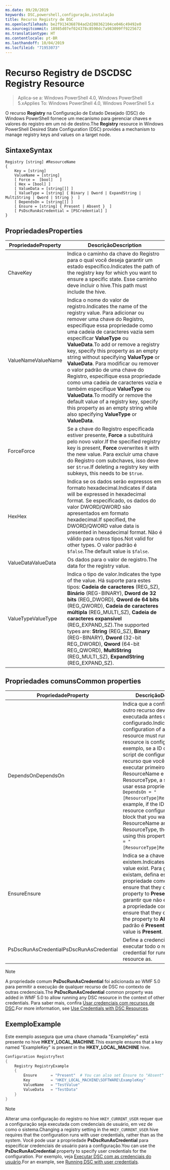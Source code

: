 ```yaml
---
ms.date: 09/20/2019
keywords: DSC,powershell,configuração,instalação
title: Recurso Registry de DSC
ms.openlocfilehash: be2f9134368784ad2d208362104ce046c49492e0
ms.sourcegitcommit: 18985d07ef024378c8590dc7a983099ff9225672
ms.translationtype: HT
ms.contentlocale: pt-BR
ms.lasthandoff: 10/04/2019
ms.locfileid: "71953073"
---
```

# <a name="dsc-registry-resource"></a><span data-ttu-id="2efef-103">Recurso Registry de DSC</span><span class="sxs-lookup"><span data-stu-id="2efef-103">DSC Registry Resource</span></span>

> <span data-ttu-id="2efef-104">Aplica-se a: Windows PowerShell 4.0, Windows PowerShell 5.x</span><span class="sxs-lookup"><span data-stu-id="2efef-104">Applies To: Windows PowerShell 4.0, Windows PowerShell 5.x</span></span>

<span data-ttu-id="2efef-105">O recurso **Registry** na Configuração de Estado Desejado (DSC) do Windows PowerShell fornece um mecanismo para gerenciar chaves e valores do registro em um nó de destino.</span><span class="sxs-lookup"><span data-stu-id="2efef-105">The **Registry** resource in Windows PowerShell Desired State Configuration (DSC) provides a mechanism to manage registry keys and values on a target node.</span></span>

## <a name="syntax"></a><span data-ttu-id="2efef-106">Sintaxe</span><span class="sxs-lookup"><span data-stu-id="2efef-106">Syntax</span></span>

```Syntax
Registry [string] #ResourceName
{
    Key = [string]
    ValueName = [string]
    [ Force =  [bool]   ]
    [ Hex = [bool] ]
    [ ValueData = [string[]] ]
    [ ValueType = [string] { Binary | Dword | ExpandString | MultiString | Qword | String }  ]
    [ DependsOn = [string[]] ]
    [ Ensure = [string] { Present | Absent }  ]
    [ PsDscRunAsCredential = [PSCredential] ]
}
```

## <a name="properties"></a><span data-ttu-id="2efef-107">Propriedades</span><span class="sxs-lookup"><span data-stu-id="2efef-107">Properties</span></span>

|<span data-ttu-id="2efef-108">Propriedade</span><span class="sxs-lookup"><span data-stu-id="2efef-108">Property</span></span> |<span data-ttu-id="2efef-109">Descrição</span><span class="sxs-lookup"><span data-stu-id="2efef-109">Description</span></span> |
|---|---|
|<span data-ttu-id="2efef-110">Chave</span><span class="sxs-lookup"><span data-stu-id="2efef-110">Key</span></span> |<span data-ttu-id="2efef-111">Indica o caminho da chave do Registro para o qual você deseja garantir um estado específico.</span><span class="sxs-lookup"><span data-stu-id="2efef-111">Indicates the path of the registry key for which you want to ensure a specific state.</span></span> <span data-ttu-id="2efef-112">Esse caminho deve incluir o hive.</span><span class="sxs-lookup"><span data-stu-id="2efef-112">This path must include the hive.</span></span> |
|<span data-ttu-id="2efef-113">ValueName</span><span class="sxs-lookup"><span data-stu-id="2efef-113">ValueName</span></span> |<span data-ttu-id="2efef-114">Indica o nome do valor de registro.</span><span class="sxs-lookup"><span data-stu-id="2efef-114">Indicates the name of the registry value.</span></span> <span data-ttu-id="2efef-115">Para adicionar ou remover uma chave do Registro, especifique essa propriedade como uma cadeia de caracteres vazia sem especificar **ValueType** ou **ValueData**.</span><span class="sxs-lookup"><span data-stu-id="2efef-115">To add or remove a registry key, specify this property as an empty string without specifying **ValueType** or **ValueData**.</span></span> <span data-ttu-id="2efef-116">Para modificar ou remover o valor padrão de uma chave do Registro, especifique essa propriedade como uma cadeia de caracteres vazia e também especifique **ValueType** ou **ValueData**.</span><span class="sxs-lookup"><span data-stu-id="2efef-116">To modify or remove the default value of a registry key, specify this property as an empty string while also specifying **ValueType** or **ValueData**.</span></span> |
|<span data-ttu-id="2efef-117">Force</span><span class="sxs-lookup"><span data-stu-id="2efef-117">Force</span></span> |<span data-ttu-id="2efef-118">Se a chave do Registro especificada estiver presente, **Force** a substituirá pelo novo valor.</span><span class="sxs-lookup"><span data-stu-id="2efef-118">If the specified registry key is present, **Force** overwrites it with the new value.</span></span> <span data-ttu-id="2efef-119">Para excluir uma chave do Registro com subchaves, isso deve ser `$true`.</span><span class="sxs-lookup"><span data-stu-id="2efef-119">If deleting a registry key with subkeys, this needs to be `$true`.</span></span> |
|<span data-ttu-id="2efef-120">Hex</span><span class="sxs-lookup"><span data-stu-id="2efef-120">Hex</span></span> |<span data-ttu-id="2efef-121">Indica se os dados serão expressos em formato hexadecimal.</span><span class="sxs-lookup"><span data-stu-id="2efef-121">Indicates if data will be expressed in hexadecimal format.</span></span> <span data-ttu-id="2efef-122">Se especificado, os dados do valor DWORD/QWORD são apresentados em formato hexadecimal.</span><span class="sxs-lookup"><span data-stu-id="2efef-122">If specified, the DWORD/QWORD value data is presented in hexadecimal format.</span></span> <span data-ttu-id="2efef-123">Não é válido para outros tipos.</span><span class="sxs-lookup"><span data-stu-id="2efef-123">Not valid for other types.</span></span> <span data-ttu-id="2efef-124">O valor padrão é `$false`.</span><span class="sxs-lookup"><span data-stu-id="2efef-124">The default value is `$false`.</span></span> |
|<span data-ttu-id="2efef-125">ValueData</span><span class="sxs-lookup"><span data-stu-id="2efef-125">ValueData</span></span> |<span data-ttu-id="2efef-126">Os dados para o valor de registro.</span><span class="sxs-lookup"><span data-stu-id="2efef-126">The data for the registry value.</span></span> |
|<span data-ttu-id="2efef-127">ValueType</span><span class="sxs-lookup"><span data-stu-id="2efef-127">ValueType</span></span> |<span data-ttu-id="2efef-128">Indica o tipo de valor.</span><span class="sxs-lookup"><span data-stu-id="2efef-128">Indicates the type of the value.</span></span> <span data-ttu-id="2efef-129">Há suporte para estes tipos: **Cadeia de caracteres** (REG_SZ), **Binário** (REG-BINARY), **Dword de 32 bits** (REG_DWORD), **Qword de 64 bits** (REG_QWORD), **Cadeia de caracteres múltipla** (REG_MULTI_SZ), **Cadeia de caracteres expansível** (REG_EXPAND_SZ).</span><span class="sxs-lookup"><span data-stu-id="2efef-129">The supported types are: **String** (REG_SZ), **Binary** (REG-BINARY), **Dword** (32-bit REG_DWORD), **Qword** (64-bit REG_QWORD), **MultiString** (REG_MULTI_SZ), **ExpandString** (REG_EXPAND_SZ).</span></span> |

## <a name="common-properties"></a><span data-ttu-id="2efef-130">Propriedades comuns</span><span class="sxs-lookup"><span data-stu-id="2efef-130">Common properties</span></span>

|<span data-ttu-id="2efef-131">Propriedade</span><span class="sxs-lookup"><span data-stu-id="2efef-131">Property</span></span> |<span data-ttu-id="2efef-132">Descrição</span><span class="sxs-lookup"><span data-stu-id="2efef-132">Description</span></span> |
|---|---|
|<span data-ttu-id="2efef-133">DependsOn</span><span class="sxs-lookup"><span data-stu-id="2efef-133">DependsOn</span></span> |<span data-ttu-id="2efef-134">Indica que a configuração de outro recurso deve ser executada antes de ele ser configurado.</span><span class="sxs-lookup"><span data-stu-id="2efef-134">Indicates that the configuration of another resource must run before this resource is configured.</span></span> <span data-ttu-id="2efef-135">Por exemplo, se a ID do bloco de script de configuração do recurso que você deseja executar primeiro for ResourceName e seu tipo for ResourceType, a sintaxe para usar essa propriedade será `DependsOn = "[ResourceType]ResourceName"`.</span><span class="sxs-lookup"><span data-stu-id="2efef-135">For example, if the ID of the resource configuration script block that you want to run first is ResourceName and its type is ResourceType, the syntax for using this property is `DependsOn = "[ResourceType]ResourceName"`.</span></span> |
|<span data-ttu-id="2efef-136">Ensure</span><span class="sxs-lookup"><span data-stu-id="2efef-136">Ensure</span></span> |<span data-ttu-id="2efef-137">Indica se a chave e o valor existem.</span><span class="sxs-lookup"><span data-stu-id="2efef-137">Indicates if the key and value exist.</span></span> <span data-ttu-id="2efef-138">Para garantir que existam, defina essa propriedade como **Present**.</span><span class="sxs-lookup"><span data-stu-id="2efef-138">To ensure that they do, set this property to **Present**.</span></span> <span data-ttu-id="2efef-139">Para garantir que não existam, defina a propriedade como **Absent**.</span><span class="sxs-lookup"><span data-stu-id="2efef-139">To ensure that they do not exist, set the property to **Absent**.</span></span> <span data-ttu-id="2efef-140">O valor padrão é **Present**.</span><span class="sxs-lookup"><span data-stu-id="2efef-140">The default value is **Present**.</span></span> |
|<span data-ttu-id="2efef-141">PsDscRunAsCredential</span><span class="sxs-lookup"><span data-stu-id="2efef-141">PsDscRunAsCredential</span></span> |<span data-ttu-id="2efef-142">Define a credencial para executar todo o recurso.</span><span class="sxs-lookup"><span data-stu-id="2efef-142">Sets the credential for running the entire resource as.</span></span> |

> [!NOTE]
> <span data-ttu-id="2efef-143">A propriedade comum **PsDscRunAsCredential** foi adicionada ao WMF 5.0 para permitir a execução de qualquer recurso de DSC no contexto de outras credenciais.</span><span class="sxs-lookup"><span data-stu-id="2efef-143">The **PsDscRunAsCredential** common property was added in WMF 5.0 to allow running any DSC resource in the context of other credentials.</span></span> <span data-ttu-id="2efef-144">Para saber mais, confira [Usar credenciais com recursos de DSC](../../../configurations/runasuser.md).</span><span class="sxs-lookup"><span data-stu-id="2efef-144">For more information, see [Use Credentials with DSC Resources](../../../configurations/runasuser.md).</span></span>

## <a name="example"></a><span data-ttu-id="2efef-145">Exemplo</span><span class="sxs-lookup"><span data-stu-id="2efef-145">Example</span></span>

<span data-ttu-id="2efef-146">Este exemplo assegura que uma chave chamada "ExampleKey" está presente no hive **HKEY\_LOCAL\_MACHINE**.</span><span class="sxs-lookup"><span data-stu-id="2efef-146">This example ensures that a key named "ExampleKey" is present in the **HKEY\_LOCAL\_MACHINE** hive.</span></span>

```powershell
Configuration RegistryTest
{
    Registry RegistryExample
    {
        Ensure      = "Present"  # You can also set Ensure to "Absent"
        Key         = "HKEY_LOCAL_MACHINE\SOFTWARE\ExampleKey"
        ValueName   = "TestValue"
        ValueData   = "TestData"
    }
}
```

> [!NOTE]
> <span data-ttu-id="2efef-147">Alterar uma configuração do registro no hive `HKEY_CURRENT_USER` requer que a configuração seja executada com credenciais de usuário, em vez de como o sistema.</span><span class="sxs-lookup"><span data-stu-id="2efef-147">Changing a registry setting in the `HKEY_CURRENT_USER` hive requires that the configuration runs with user credentials, rather than as the system.</span></span> <span data-ttu-id="2efef-148">Você pode usar a propriedade **PsDscRunAsCredential** para especificar credenciais de usuário para a configuração.</span><span class="sxs-lookup"><span data-stu-id="2efef-148">You can use the **PsDscRunAsCredential** property to specify user credentials for the configuration.</span></span> <span data-ttu-id="2efef-149">Por exemplo, veja [Executar DSC com as credenciais do usuário](../../../configurations/runAsUser.md).</span><span class="sxs-lookup"><span data-stu-id="2efef-149">For an example, see [Running DSC with user credentials](../../../configurations/runAsUser.md).</span></span>